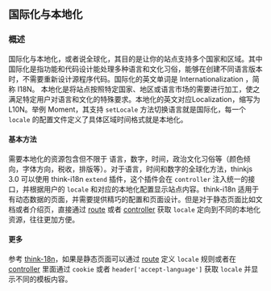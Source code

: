## 国际化与本地化

### 概述

国际化与本地化，或者说全球化，其目的是让你的站点支持多个国家和区域。其中国际化是指功能和代码设计能处理多种语言和文化习俗，能够在创建不同语言版本时，不需要重新设计源程序代码。国际化的英文单词是 Internationalization ，简称 I18N。 本地化是将站点按照特定国家、地区或语言市场的需要进行加工，使之满足特定用户对语言和文化的特殊要求。本地化的英文对应Localization，缩写为L10N。举例 Moment，其支持 `setLocale` 方法切换语言就是国际化，每一个 `locale` 的配置文件定义了具体区域时间格式就是本地化。

#### 基本方法

需要本地化的资源包含但不限于 语言，数字，时间，政治文化习俗等（颜色倾向，字体方向，税收，排版等）。对于语言，时间和数字的全球化方法，thinkjs 3.0 可以使用 think-i18n `extend` 插件，这个插件会在 `controller` 注入统一的接口，并根据用户的 `locale` 和对应的本地化配置显示站点内容。think-i18n 适用于有动态数据的页面，并需要提供精巧的配置和页面设计。但是对于静态页面比如文档或者介绍页，直接通过 [route](https://thinkjs.org/zh-cn/doc/3.0/router.html) 或者 [controller](https://thinkjs.org/zh-cn/doc/3.0/controller.html) 获取 `locale` 定向到不同的本地化资源，往往更加方便。

#### 更多

参考 [think-18n](https://github.com/thinkjs/think-i18n)，如果是静态页面可以通过  [route](https://thinkjs.org/zh-cn/doc/3.0/router.html) 定义 `locale` 规则或者在 [controller](https://thinkjs.org/zh-cn/doc/3.0/controller.html) 里面通过 `cookie` 或者 `header['accept-language']` 获取 `locale` 并显示不同的模板内容。